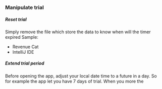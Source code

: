 ### Manipulate trial
##### Reset trial
Simply remove the file which store the data to know when will the timer expired
Sample:
+ Revenue Cat
+ IntelliJ IDE
##### Extend trial period
Before opening the app, adjust your local date time to a future in a day. So for example the app let you have 7 days of trial. When you more the 